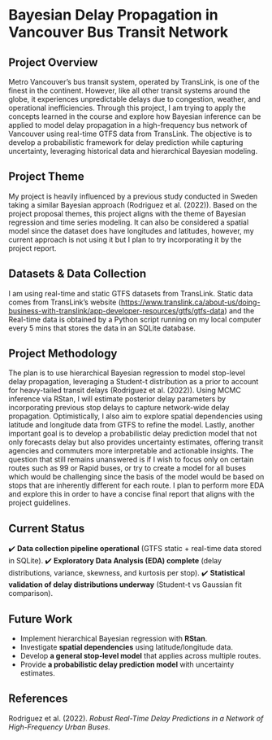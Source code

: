 # **Bayesian Delay Propagation in Vancouver Bus Transit Network**

## **Project Overview**
Metro Vancouver’s bus transit system, operated by TransLink, is one of the finest in the continent. However, like all other transit systems around the globe, it experiences unpredictable delays due to congestion, weather, and operational inefficiencies. Through this project, I am trying to apply the concepts learned in the course and explore how Bayesian inference can be applied to model delay propagation in a high-frequency bus network of Vancouver using real-time GTFS data from TransLink. The objective is to develop a probabilistic framework for delay prediction while capturing uncertainty, leveraging historical data and hierarchical Bayesian modeling.

## **Project Theme**
My project is heavily influenced by a previous study conducted in Sweden taking a similar Bayesian approach (Rodriguez et al. (2022)).  Based on the project proposal themes, this project aligns with the theme of Bayesian regression and time series modeling. It can also be considered a spatial model since the dataset does have longitudes and latitudes, however, my current approach is not using it but I plan to try incorporating it by the project report.

## **Datasets & Data Collection**
I am using real-time and static GTFS datasets from TransLink. Static data comes from TransLink’s website (https://www.translink.ca/about-us/doing-business-with-translink/app-developer-resources/gtfs/gtfs-data) and the Real-time data is obtained by a Python script running on my local computer every 5 mins that stores the data in an SQLite database. 


## **Project Methodology**

 The plan is to use hierarchical Bayesian regression to model stop-level delay propagation, leveraging a Student-t distribution as a prior to account for heavy-tailed transit delays (Rodriguez et al. (2022)). Using MCMC inference via RStan, I will estimate posterior delay parameters by incorporating previous stop delays to capture network-wide delay propagation. Optimistically, I also aim to explore spatial dependencies using latitude and longitude data from GTFS to refine the model. Lastly, another important goal is to develop a probabilistic delay prediction model that not only forecasts delay but also provides uncertainty estimates, offering transit agencies and commuters more interpretable and actionable insights. The question that still remains unanswered is if I wish to focus only on certain routes such as 99 or Rapid buses, or try to create a model for all buses which would be challenging since the basis of the model would be based on stops that are inherently different for each route. I plan to perform more EDA and explore this in order to have a concise final report that aligns with the project guidelines. 

## **Current Status**
✔️ **Data collection pipeline operational** (GTFS static + real-time data stored in SQLite).
✔️ **Exploratory Data Analysis (EDA) complete** (delay distributions, variance, skewness, and kurtosis per stop).
✔️ **Statistical validation of delay distributions underway** (Student-t vs Gaussian fit comparison).


## **Future Work**
- Implement hierarchical Bayesian regression with **RStan**.
- Investigate **spatial dependencies** using latitude/longitude data.
- Develop **a general stop-level model** that applies across multiple routes.
- Provide **a probabilistic delay prediction model** with uncertainty estimates.

## **References**
Rodriguez et al. (2022). *Robust Real-Time Delay Predictions in a Network of High-Frequency Urban Buses.*
